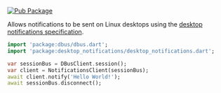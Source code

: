 [![Pub Package](https://img.shields.io/pub/v/desktop_notifications.svg)](https://pub.dev/packages/desktop_notifications)

Allows notifications to be sent on Linux desktops using the [desktop notifications specification](https://developer.gnome.org/notification-spec/).

```dart
import 'package:dbus/dbus.dart';
import 'package:desktop_notifications/desktop_notifications.dart';

var sessionBus = DBusClient.session();
var client = NotificationsClient(sessionBus);
await client.notify('Hello World!');
await sessionBus.disconnect();
```
